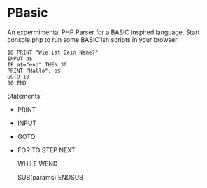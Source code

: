 PBasic
======

An expermimental PHP Parser for a BASIC inspired language.
Start console.php to run some BASIC'ish scripts in your browser. 


    10 PRINT "Wie ist Dein Name?"
    INPUT a$
    IF a$="end" THEN 30
    PRINT "Hallo", a$ 
    GOTO 10
    30 END

Statements:
 - PRINT <expr>
 - INPUT <var>
 - GOTO
 - FOR <assignment> TO <expr> STEP <expr>
       <statements>
   NEXT <var>

   WHILE <expr>
    <statements>
   WEND

   SUB(params)
     <statements>
   ENDSUB

